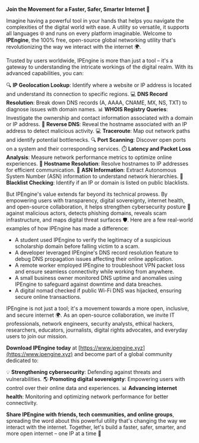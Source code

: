**Join the Movement for a Faster, Safer, Smarter Internet 🚀**

Imagine having a powerful tool in your hands that helps you navigate the complexities of the digital world with ease. A utility so versatile, it supports all languages 🌐 and runs on every platform imaginable. Welcome to **IPEngine**, the 100% free, open-source global networking utility that's revolutionizing the way we interact with the internet 🌍.

Trusted by users worldwide, IPEngine is more than just a tool – it's a gateway to understanding the intricate workings of the digital realm. With its advanced capabilities, you can:

🔍 **IP Geolocation Lookup**: Identify where a website or IP address is located and understand its connection to specific regions.
💻 **DNS Record Resolution**: Break down DNS records (A, AAAA, CNAME, MX, NS, TXT) to diagnose issues with domain names.
📊 **WHOIS Registry Queries**: Investigate the ownership and contact information associated with a domain or IP address.
🚫 **Reverse DNS**: Reveal the hostname associated with an IP address to detect malicious activity.
💻 **Traceroute**: Map out network paths and identify potential bottlenecks.
🔍 **Port Scanning**: Discover open ports on a system and their corresponding services.
⏱️ **Latency and Packet Loss Analysis**: Measure network performance metrics to optimize online experiences.
📡 **Hostname Resolution**: Resolve hostnames to IP addresses for efficient communication.
💼 **ASN Information**: Extract Autonomous System Number (ASN) information to understand network hierarchies.
🚫 **Blacklist Checking**: Identify if an IP or domain is listed on public blacklists.

But IPEngine's value extends far beyond its technical prowess. By empowering users with transparency, digital sovereignty, internet health, and open-source collaboration, it helps strengthen cybersecurity posture 🔐 against malicious actors, detects phishing domains, reveals scam infrastructure, and maps digital threat surfaces 🛡️. Here are a few real-world examples of how IPEngine has made a difference:

* A student used IPEngine to verify the legitimacy of a suspicious scholarship domain before falling victim to a scam.
* A developer leveraged IPEngine's DNS record resolution feature to debug DNS propagation issues affecting their online application.
* A remote worker employed IPEngine to troubleshoot VPN packet loss and ensure seamless connectivity while working from anywhere.
* A small business owner monitored DNS uptime and anomalies using IPEngine to safeguard against downtime and data breaches.
* A digital nomad checked if public Wi-Fi DNS was hijacked, ensuring secure online transactions.

IPEngine is not just a tool; it's a movement towards a more open, inclusive, and secure internet 🌍. As an open-source collaboration, we invite IT professionals, network engineers, security analysts, ethical hackers, researchers, educators, journalists, digital rights advocates, and everyday users to join our mission.

**Download IPEngine today** at [https://www.ipengine.xyz](https://www.ipengine.xyz) and become part of a global community dedicated to:

💡 **Strengthening cybersecurity**: Defending against threats and vulnerabilities.
🌎 **Promoting digital sovereignty**: Empowering users with control over their online data and experiences.
📊 **Advancing internet health**: Monitoring and optimizing network performance for better connectivity.

**Share IPEngine with friends, tech communities, and online groups**, spreading the word about this powerful utility that's changing the way we interact with the internet. Together, let's build a faster, safer, smarter, and more open internet – one IP at a time 🚀